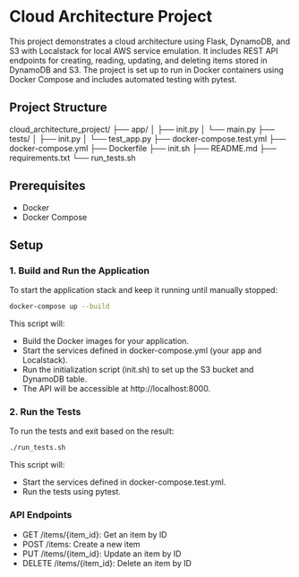 # Cloud Architecture Project

This project demonstrates a cloud architecture using Flask, DynamoDB, and S3 with Localstack for local AWS service emulation. It includes REST API endpoints for creating, reading, updating, and deleting items stored in DynamoDB and S3. The project is set up to run in Docker containers using Docker Compose and includes automated testing with pytest.

## Project Structure
cloud_architecture_project/
├── app/
│ ├── init.py
│ └── main.py
├── tests/
│ ├── init.py
│ └── test_app.py
├── docker-compose.test.yml
├── docker-compose.yml
├── Dockerfile
├── init.sh
├── README.md
├── requirements.txt
└── run_tests.sh


## Prerequisites

- Docker
- Docker Compose

## Setup

### 1. Build and Run the Application

To start the application stack and keep it running until manually stopped:

```sh
docker-compose up --build
```
This script will:

- Build the Docker images for your application.
- Start the services defined in docker-compose.yml (your app and Localstack).
- Run the initialization script (init.sh) to set up the S3 bucket and DynamoDB table.
- The API will be accessible at http://localhost:8000.

### 2. Run the Tests

To run the tests and exit based on the result:

```sh
./run_tests.sh
```

This script will:

- Start the services defined in docker-compose.test.yml.
- Run the tests using pytest.

### API Endpoints
- GET /items/{item_id}: Get an item by ID
- POST /items: Create a new item
- PUT /items/{item_id}: Update an item by ID
- DELETE /items/{item_id}: Delete an item by ID
